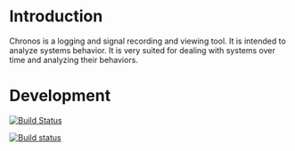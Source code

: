 
# Introduction

Chronos is a logging and signal recording and viewing tool. It is intended
to analyze systems behavior. It is very suited for dealing with systems
over time and analyzing their behaviors.

# Development


[![Build Status](https://travis-ci.org/windelbouwman/chronos.svg?branch=master)](https://travis-ci.org/windelbouwman/chronos)

[![Build status](https://ci.appveyor.com/api/projects/status/cj1m66gmbfdv4td3?svg=true)](https://ci.appveyor.com/project/WindelBouwman/chronos)

